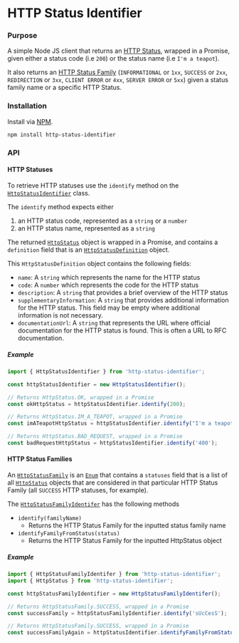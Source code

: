 # HTTP Status Identifier

### Purpose

A simple Node JS client that returns an [HTTP Status](https://github.com/jaebradley/http-status-identifier/blob/master/src/data/HttpStatus.js), wrapped in a Promise, given either a status code (i.e `200`) or the status name (i.e `I'm a teapot`).

It also returns an [HTTP Status Family](https://github.com/jaebradley/http-status-identifier/blob/master/src/data/HttpStatusFamily.js) (`INFORMATIONAL` or `1xx`, `SUCCESS` or `2xx`, `REDIRECTION` or `3xx`, `CLIENT ERROR` or `4xx`, `SERVER ERROR` or `5xx`) given a status family name or a specific HTTP Status.

### Installation

Install via [NPM](https://www.npmjs.com/package/http-status-identifier).
```
npm install http-status-identifier
```

### API

#### HTTP Statuses

To retrieve HTTP statuses use the `identify` method on the  [`HttpStatusIdentifier`](https://github.com/jaebradley/http-status-code-definition-identifier/blob/master/src/services/HttpStatusIdentifier.js) class.

The `identify` method expects either
1. an HTTP status code, represented as a `string` or a `number`
2. an HTTP status name, represented as a `string`

The returned [`HttpStatus`](https://github.com/jaebradley/http-status-code-definition-identifier/blob/master/src/data/HttpStatus.js) object is wrapped in a Promise, and contains a `definition` field that is an [`HttpStatusDefinition`](https://github.com/jaebradley/http-status-code-definition-identifier/blob/master/src/data/HttpStatusDefinition.js) object.

This `HttpStatusDefinition` object contains the following fields:
* `name`: A `string` which represents the name for the HTTP status
* `code`: A `number` which represents the code for the HTTP status
* `description`: A `string` that provides a brief overview of the HTTP status
* `supplementaryInformation`: A `string` that provides additional information for the HTTP status. This field may be empty where additional information is not necessary.
* `documentationUrl`: A `string` that represents the URL where official documentation for the HTTP status is found. This is often a URL to RFC documentation.

##### Example
```javascript
import { HttpStatusIdentifier } from 'http-status-identifier';

const httpStatusIdentifier = new HttpStatusIdentifier();

// Returns HttpStatus.OK, wrapped in a Promise
const okHttpStatus = httpStatusIdentifier.identify(200);

// Returns HttpStatus.IM_A_TEAPOT, wrapped in a Promise
const imATeapotHttpStatus = httpStatusIdentifier.identify("I'm a teapot");

// Returns HttpStatus.BAD_REQUEST, wrapped in a Promise
const badRequestHttpStatus = httpStatusIdentifier.identify('400');
```

#### HTTP Status Families

An [`HttpStatusFamily`](https://github.com/jaebradley/http-status-identifier/blob/master/src/data/HttpStatusFamily.js) is an [`Enum`](https://www.google.com/search?q=enumify&oq=enumify&aqs=chrome..69i57j0l2.4377j0j1&sourceid=chrome&ie=UTF-8#xxri=0) that contains a `statuses` field that is a list of all [`HttpStatus`](https://github.com/jaebradley/http-status-code-definition-identifier/blob/master/src/data/HttpStatus.js) objects that are considered in that particular HTTP Status Family (all `SUCCESS` HTTP statuses, for example).

The [`HttpStatusFamilyIdentifer`](https://github.com/jaebradley/http-status-identifier/blob/master/src/services/HttpStatusFamilyIdentifier.js) has the following methods

* `identify(familyName)`
  * Returns the HTTP Status Family for the inputted status family name
* `identifyFamilyFromStatus(status)`
  * Returns the HTTP Status Family for the inputted HttpStatus object

##### Example
```javascript
import { HttpStatusFamilyIdentifer } from 'http-status-identifier';
import { HttpStatus } from 'http-status-identifier';

const httpStatusFamilyIdentifier = new HttpStatusFamilyIdentifer();

// Returns HttpStatusFamily.SUCCESS, wrapped in a Promise
const successFamily = httpStatusFamilyIdentifier.identify('sUcCesS');

// Returns HttpStatusFamily.SUCCESS, wrapped in a Promise
const successFamilyAgain = httpStatusIdentifier.identifyFamilyFromStatus(HttpStatus.OK);
```
